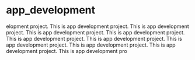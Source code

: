 # app_development
elopment project. This is app development project. This is app development project. This is app development project. This is app development project. This is app development project. This is app development project. This is app development project. This is app development project. This is app development project. This is app development pro
